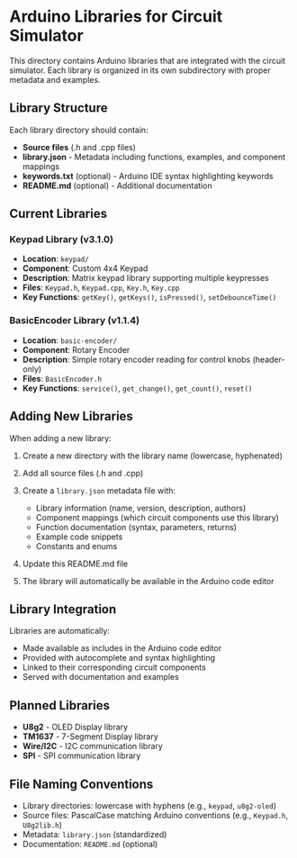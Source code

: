# Arduino Libraries for Circuit Simulator

This directory contains Arduino libraries that are integrated with the circuit simulator. Each library is organized in its own subdirectory with proper metadata and examples.

## Library Structure

Each library directory should contain:
- **Source files** (.h and .cpp files)
- **library.json** - Metadata including functions, examples, and component mappings
- **keywords.txt** (optional) - Arduino IDE syntax highlighting keywords
- **README.md** (optional) - Additional documentation

## Current Libraries

### Keypad Library (v3.1.0)
- **Location**: `keypad/`
- **Component**: Custom 4x4 Keypad
- **Description**: Matrix keypad library supporting multiple keypresses
- **Files**: `Keypad.h`, `Keypad.cpp`, `Key.h`, `Key.cpp`
- **Key Functions**: `getKey()`, `getKeys()`, `isPressed()`, `setDebounceTime()`

### BasicEncoder Library (v1.1.4)
- **Location**: `basic-encoder/`
- **Component**: Rotary Encoder
- **Description**: Simple rotary encoder reading for control knobs (header-only)
- **Files**: `BasicEncoder.h`
- **Key Functions**: `service()`, `get_change()`, `get_count()`, `reset()`

## Adding New Libraries

When adding a new library:

1. Create a new directory with the library name (lowercase, hyphenated)
2. Add all source files (.h and .cpp)
3. Create a `library.json` metadata file with:
   - Library information (name, version, description, authors)
   - Component mappings (which circuit components use this library)
   - Function documentation (syntax, parameters, returns)
   - Example code snippets
   - Constants and enums

4. Update this README.md file
5. The library will automatically be available in the Arduino code editor

## Library Integration

Libraries are automatically:
- Made available as includes in the Arduino code editor
- Provided with autocomplete and syntax highlighting
- Linked to their corresponding circuit components
- Served with documentation and examples

## Planned Libraries

- **U8g2** - OLED Display library
- **TM1637** - 7-Segment Display library  
- **Wire/I2C** - I2C communication library
- **SPI** - SPI communication library

## File Naming Conventions

- Library directories: lowercase with hyphens (e.g., `keypad`, `u8g2-oled`)
- Source files: PascalCase matching Arduino conventions (e.g., `Keypad.h`, `U8g2lib.h`)
- Metadata: `library.json` (standardized)
- Documentation: `README.md` (optional)